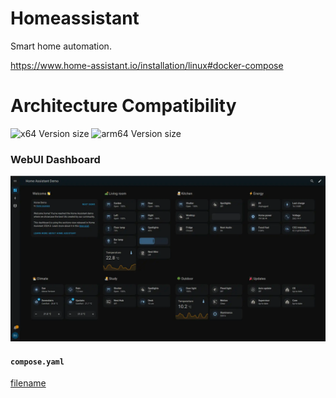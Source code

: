 # Homeassistant

Smart home automation.

<https://www.home-assistant.io/installation/linux#docker-compose>

# Architecture Compatibility

![x64 Version size](https://img.shields.io/docker/image-size/homeassistant/home-assistant/latest?arch=amd64&label=x64) ![arm64 Version size](https://img.shields.io/docker/image-size/homeassistant/home-assistant/latest?arch=arm64&label=arm64)

### WebUI Dashboard

![Homeassistant UI](../../resources/screenshots/homeassistant.webp)

#### `compose.yaml`

[filename](compose.yaml ':include :type=code')